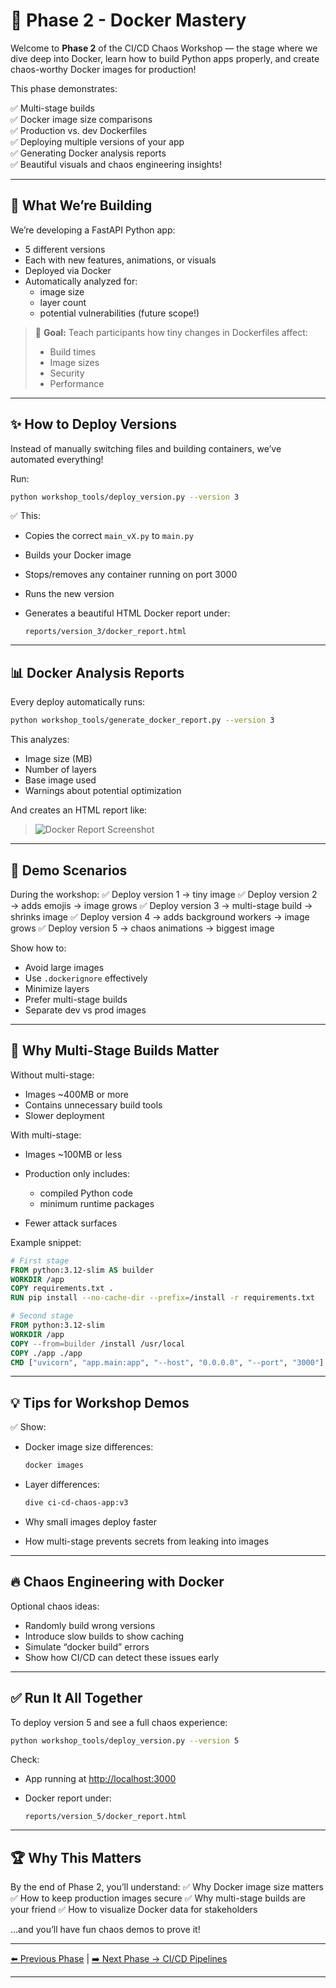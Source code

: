 # 🐳 Phase 2 - Docker Mastery

Welcome to **Phase 2** of the CI/CD Chaos Workshop — the stage where we dive deep into Docker, learn how to build Python apps properly, and create chaos-worthy Docker images for production!

This phase demonstrates:

✅ Multi-stage builds  
✅ Docker image size comparisons  
✅ Production vs. dev Dockerfiles  
✅ Deploying multiple versions of your app  
✅ Generating Docker analysis reports  
✅ Beautiful visuals and chaos engineering insights!

---

## 🚀 What We’re Building

We’re developing a FastAPI Python app:
- 5 different versions
- Each with new features, animations, or visuals
- Deployed via Docker
- Automatically analyzed for:
  - image size
  - layer count
  - potential vulnerabilities (future scope!)

> 🎯 **Goal:** Teach participants how tiny changes in Dockerfiles affect:
> - Build times
> - Image sizes
> - Security
> - Performance

---

## ✨ How to Deploy Versions

Instead of manually switching files and building containers, we’ve automated everything!

Run:

```bash
python workshop_tools/deploy_version.py --version 3
````

✅ This:

* Copies the correct `main_vX.py` to `main.py`
* Builds your Docker image
* Stops/removes any container running on port 3000
* Runs the new version
* Generates a beautiful HTML Docker report under:

  ```
  reports/version_3/docker_report.html
  ```

---

## 📊 Docker Analysis Reports

Every deploy automatically runs:

```bash
python workshop_tools/generate_docker_report.py --version 3
```

This analyzes:

* Image size (MB)
* Number of layers
* Base image used
* Warnings about potential optimization

And creates an HTML report like:

> ![Docker Report Screenshot](https://dummyimage.com/600x300/2c3e50/ffffff\&text=Docker+Report+Screenshot)

---

## 🐍 Demo Scenarios

During the workshop:
✅ Deploy version 1 → tiny image
✅ Deploy version 2 → adds emojis → image grows
✅ Deploy version 3 → multi-stage build → shrinks image
✅ Deploy version 4 → adds background workers → image grows
✅ Deploy version 5 → chaos animations → biggest image

Show how to:

* Avoid large images
* Use `.dockerignore` effectively
* Minimize layers
* Prefer multi-stage builds
* Separate dev vs prod images

---

## 🤹 Why Multi-Stage Builds Matter

Without multi-stage:

* Images \~400MB or more
* Contains unnecessary build tools
* Slower deployment

With multi-stage:

* Images \~100MB or less
* Production only includes:

  * compiled Python code
  * minimum runtime packages
* Fewer attack surfaces

Example snippet:

```dockerfile
# First stage
FROM python:3.12-slim AS builder
WORKDIR /app
COPY requirements.txt .
RUN pip install --no-cache-dir --prefix=/install -r requirements.txt

# Second stage
FROM python:3.12-slim
WORKDIR /app
COPY --from=builder /install /usr/local
COPY ./app ./app
CMD ["uvicorn", "app.main:app", "--host", "0.0.0.0", "--port", "3000"]
```

---

## 💡 Tips for Workshop Demos

✅ Show:

* Docker image size differences:

  ```bash
  docker images
  ```
* Layer differences:

  ```bash
  dive ci-cd-chaos-app:v3
  ```
* Why small images deploy faster
* How multi-stage prevents secrets from leaking into images

---

## 🔥 Chaos Engineering with Docker

Optional chaos ideas:

* Randomly build wrong versions
* Introduce slow builds to show caching
* Simulate “docker build” errors
* Show how CI/CD can detect these issues early

---

## ✅ Run It All Together

To deploy version 5 and see a full chaos experience:

```bash
python workshop_tools/deploy_version.py --version 5
```

Check:

* App running at [http://localhost:3000](http://localhost:3000)
* Docker report under:

  ```
  reports/version_5/docker_report.html
  ```

---

## 🏆 Why This Matters

By the end of Phase 2, you’ll understand:
✅ Why Docker image size matters
✅ How to keep production images secure
✅ Why multi-stage builds are your friend
✅ How to visualize Docker data for stakeholders

…and you’ll have fun chaos demos to prove it!

---

[⬅️ Previous Phase](./tests.md) | [➡️ Next Phase → CI/CD Pipelines](./jenkins.md)

---
